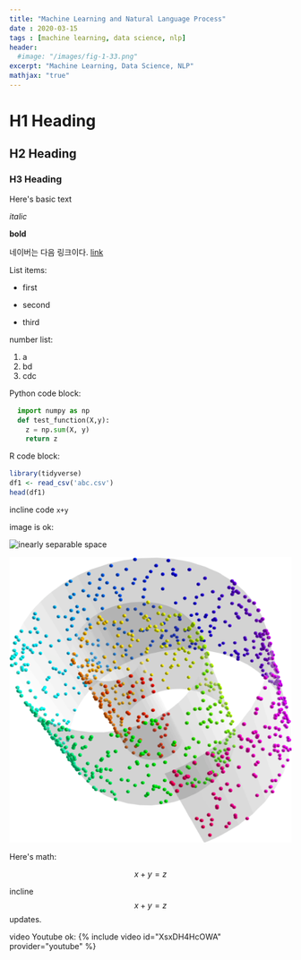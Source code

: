 ```yaml
---
title: "Machine Learning and Natural Language Process"
date : 2020-03-15
tags : [machine learning, data science, nlp]
header:
  #image: "/images/fig-1-33.png"
excerpt: "Machine Learning, Data Science, NLP"
mathjax: "true"
---
```

# H1 Heading

## H2 Heading

### H3 Heading

Here's basic text

*italic*

**bold**

네이버는 다음 링크이다. [link](https://naver.com)

List items:
* first
+ second
- third

number list:
1. a
2. bd
3. cdc

Python code block:
```python
  import numpy as np
  def test_function(X,y):
    z = np.sum(X, y)
    return z
```

R code block:
```r
library(tidyverse)
df1 <- read_csv('abc.csv')
head(df1)
```

incline code `x+y`

image is ok:  

<img src="{{ site.url }}{{ site.baseurl }}/images/fig-3-21.png" alt="inearly separable space">


![alt](/images/06-02-04.png)

Here's math:

$$x+y = z$$

incline $$x+y=z$$ updates.

video Youtube ok:
{% include video id="XsxDH4HcOWA" provider="youtube" %}
